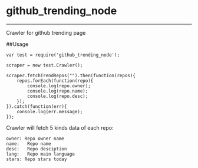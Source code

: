 # github_trending\_node
---
Crawler for github trending page

##Usage

    var test = require('github_trending_node');

    scraper = new test.Crawler();

    scraper.fetchTrendRepos("").then(function(repos){
        repos.forEach(function(repo){
            console.log(repo.owner);
            console.log(repo.name);
            console.log(repo.desc);
        });
    }).catch(function(err){
        console.log(err.message);
    });
    
Crawler will fetch 5 kinds data of each repo:

	owner: Repo owner name
	name:	Repo name
	desc:	Repo desciption
	lang:	Repo main language
	stars: Repo stars today